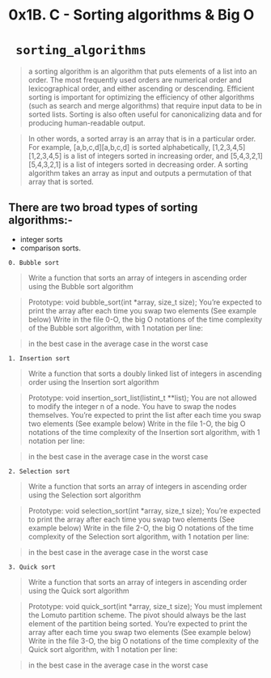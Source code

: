 # 0x1B. C - Sorting algorithms & Big O

# ``` sorting_algorithms```

> a sorting algorithm is an algorithm that puts elements of a list into an order. The most frequently used orders are numerical order and lexicographical order, and either ascending or descending. Efficient sorting is important for optimizing the efficiency of other algorithms (such as search and merge algorithms) that require input data to be in sorted lists. Sorting is also often useful for canonicalizing data and for producing human-readable output.

> In other words, a sorted array is an array that is in a particular order. For example, [a,b,c,d][a,b,c,d] is sorted alphabetically, [1,2,3,4,5][1,2,3,4,5] is a list of       integers sorted in increasing order, and [5,4,3,2,1][5,4,3,2,1] is a list of integers sorted in decreasing order.
> A sorting algorithm takes an array as input and outputs a permutation of that array that is sorted.
## There are two broad types of sorting algorithms:- 
- integer sorts 
- comparison sorts.

``` 0. Bubble sort ```

> Write a function that sorts an array of integers in ascending order using the Bubble sort algorithm

> Prototype: void bubble_sort(int *array, size_t size);
> You’re expected to print the array after each time you swap two elements (See example below)
> Write in the file 0-O, the big O notations of the time complexity of the Bubble sort algorithm, with 1 notation per line:

>in the best case
>in the average case
>in the worst case

``` 1. Insertion sort ```
 
>Write a function that sorts a doubly linked list of integers in ascending order using the Insertion sort algorithm

>Prototype: void insertion_sort_list(listint_t **list);
>You are not allowed to modify the integer n of a node. You have to swap the nodes themselves.
>You’re expected to print the list after each time you swap two elements (See example below)
>Write in the file 1-O, the big O notations of the time complexity of the Insertion sort algorithm, with 1 notation per line:

>in the best case
>in the average case
>in the worst case

``` 2. Selection sort ```

> Write a function that sorts an array of integers in ascending order using the Selection sort algorithm

> Prototype: void selection_sort(int *array, size_t size);
> You’re expected to print the array after each time you swap two elements (See example below)
> Write in the file 2-O, the big O notations of the time complexity of the Selection sort algorithm, with 1 notation per line:

> in the best case
> in the average case
> in the worst case

``` 3. Quick sort ```
>Write a function that sorts an array of integers in ascending order using the Quick sort algorithm

> Prototype: void quick_sort(int *array, size_t size);
> You must implement the Lomuto partition scheme.
> The pivot should always be the last element of the partition being sorted.
> You’re expected to print the array after each time you swap two elements (See example below)
> Write in the file 3-O, the big O notations of the time complexity of the Quick sort algorithm, with 1 notation per line:

> in the best case
> in the average case
> in the worst case